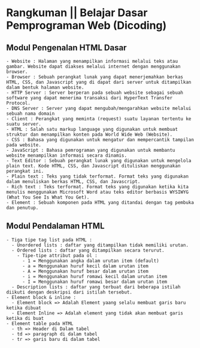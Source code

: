 # Rangkuman || Belajar Dasar Pemprograman Web (Dicoding)

## Modul Pengenalan HTML Dasar
    - Website : Halaman yang menampilkan informasi melalui teks atau gambar. Website dapat diakses melalui internet dengan menggunakan browser.
    - Browser : Sebuah perangkat lunak yang dapat menerjemahkan berkas HTML, CSS, dan Javascript yang di dapat dari server untuk ditampilkan dalam bentuk halaman website.
    - HTTP Server : Server berperan pada sebuah website sebagai sebuah software yang dapat menerima transaksi dari HyperText Transfer Protocol.
    - DNS Server : Server yang dapat mengubah/mengarahkan website melalui sebuah nama domain
    - Client : Perangkat yang meminta (request) suatu layanan tertentu ke suatu server.
    - HTML : Salah satu markup language yang digunakan untuk membuat struktur dan menampilkan konten pada World Wide Web (Website).
    - CSS : Bahasa yang digunakan untuk mengatur dan mempercantik tampilan pada website.
    - JavaScript : Bahasa pemrograman yang digunakan untuk membantu website menampilkan informasi secara dinamis.
    - Text Editor : Sebuah perangkat lunak yang digunakan untuk mengelola plain text. Kode HTML, CSS, dan Javascript dituliskan menggunakan perangkat ini.
    - Plain text : Teks yang tidak terformat. Format teks yang digunakan dalam menuliskan berkas HTML, CSS, dan Javascript.
    - Rich text : Teks terformat. Format teks yang digunakan ketika kita menulis menggunakan Microsoft Word atau teks editor berbasis WYSIWYG (What You See Is What You Get).
    - Element : Sebuah komponen pada HTML yang ditandai dengan tag pembuka dan penutup.

## Modul Pendalaman HTML
    - Tiga tipe tag list pada HTML :
      - Unordered lists : daftar yang ditampilkan tidak memiliki urutan. 
      - Ordered lists : daftar yang ditampilkan secara terurut.
        - Tipe-tipe attribut pada ol :
          - 1 = Menggunakan angka dalam urutan item (default)
          - a = Menggunakan huruf kecil dalam urutan item
          - A = Menggunakan huruf besar dalam urutan item
          - i = Menggunakan huruf romawi kecil dalam urutan item
          - I = Menggunakan huruf romawi besar dalam urutan item
      - Description lists : daftar yang terbuat dari beberapa istilah diikuti dengan deskripsi dari istilah tersebut.
    - Element block & inline :
      - Element block => Adalah Element yaang selalu membuat garis baru ketika dibuat
      - Element Inline => Adalah element yang tidak akan membuat garis ketika di buat
    - Element table pada HTML
      - th => Header di Dalam tabel
      - td => paragraph di dalam tabel
      - tr => garis baru di dalam tabel
